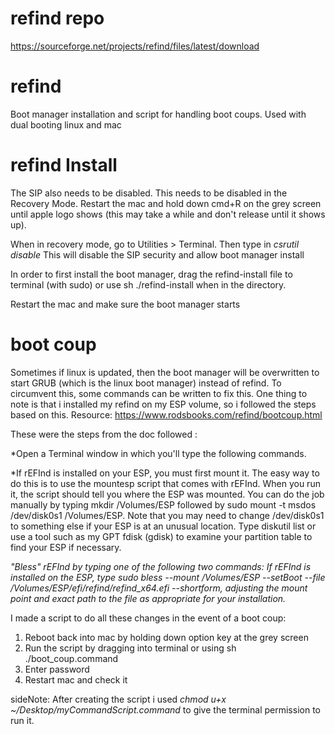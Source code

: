# refind repo
https://sourceforge.net/projects/refind/files/latest/download

# refind
Boot manager installation and script for handling boot coups. Used with dual booting linux and mac

# refind Install
The SIP also needs to be disabled. This needs to be disabled in the Recovery Mode. Restart the mac and hold down cmd+R on the grey screen until apple logo shows (this may take a while and don't release until it shows up).

When in recovery mode, go to Utilities > Terminal.
Then type in *csrutil disable*
This will disable the SIP security and allow boot manager install

In order to first install the boot manager, drag the refind-install file to terminal (with sudo) or use sh ./refind-install when in the directory. 

Restart the mac and make sure the boot manager starts

# boot coup
Sometimes if linux is updated, then the boot manager will be overwritten to start GRUB (which is the linux boot manager) instead of refind. To circumvent this, some commands can be written to fix this. One thing to note is that i installed my refind on my ESP volume, so i followed the steps based on this. 
Resource: https://www.rodsbooks.com/refind/bootcoup.html

These were the steps from the doc followed :

*Open a Terminal window in which you'll type the following commands.

*If rEFInd is installed on your ESP, you must first mount it. The easy way to do this is to use the mountesp script that comes with rEFInd. When you run it, the script should tell you where the ESP was mounted. You can do the job manually by typing mkdir /Volumes/ESP followed by sudo mount -t msdos /dev/disk0s1 /Volumes/ESP. Note that you may need to change /dev/disk0s1 to something else if your ESP is at an unusual location. Type diskutil list or use a tool such as my GPT fdisk (gdisk) to examine your partition table to find your ESP if necessary.

*"Bless" rEFInd by typing one of the following two commands:
If rEFInd is installed on the ESP, type sudo bless --mount /Volumes/ESP --setBoot --file /Volumes/ESP/efi/refind/refind_x64.efi --shortform, adjusting the mount point and exact path to the file as appropriate for your installation.*

I made a script to do all these changes in the event of a boot coup:
1. Reboot back into mac by holding down option key at the grey screen
2. Run the script by dragging into terminal or using sh ./boot_coup.command
3. Enter password
4. Restart mac and check it 


sideNote: After creating the script i used *chmod u+x ~/Desktop/myCommandScript.command* to give the terminal permission to run it.
